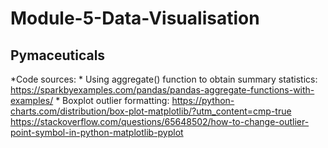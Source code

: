 # Module-5-Data-Visualisation

## Pymaceuticals
   *Code sources:
        * Using aggregate() function to obtain summary statistics:
            https://sparkbyexamples.com/pandas/pandas-aggregate-functions-with-examples/
        * Boxplot outlier formatting:
            https://python-charts.com/distribution/box-plot-matplotlib/?utm_content=cmp-true
            https://stackoverflow.com/questions/65648502/how-to-change-outlier-point-symbol-in-python-matplotlib-pyplot
